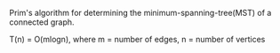 Prim's algorithm for determining the minimum-spanning-tree(MST) of a connected graph.

T(n) = O(mlogn), where m = number of edges, n = number of vertices
